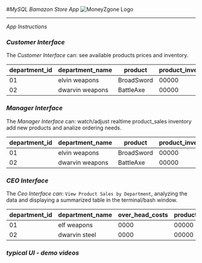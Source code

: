 #*_MySQL Bamazon Store App_*
![MoneyZgone Logo](/assets/logo.png)
<!-- Format: ![logo](http://www.fetchlogos.com/wp-content/uploads/2015/11/Funny-Amazon-Logo-600x319.jpg) -->
______________________________________________________________________________________________
_App Instructions_

### *Customer Interface*
The *Customer Interface* can: see available products prices and inventory.

| department_id | department_name |product     | product_inventory | product_price | 
| ------------- | --------------- |------------| ----------------- | ------------- | 
| 01            | elvin weapons   | BroadSword | 00000             | 00000         | 
| 02            | dwarvin weapons | BattleAxe  | 00000             | 00000         | 


### *Manager Interface*

The *Manager Interface* can: watch/adjust realtime product_sales inventory add new products and analize ordering needs.

| department_id | department_name |product     | product_inventory | product_sales | 
| ------------- | --------------- |------------| ----------------- | ------------- | 
| 01            | elvin weapons   | BroadSword | 00000             | 00000         | 
| 02            | dwarvin weapons | BattleAxe  | 00000             | 00000         | 

### *CEO Interface*

The *Ceo Interface can*: `View Product Sales by Department`, analyzing the data and displaying a summarized table in the terminal/bash window. 

| department_id | department_name | over_head_costs | product_sales | total_profit |
| ------------- | --------------- | --------------- | ------------- | ------------ |
| 01            | elf weapons     | 0000            | 00000         | 0000         |
| 02            | dwarvin steel   | 0000            | 00000         | 0000         |



### *typical UI - demo videos*



